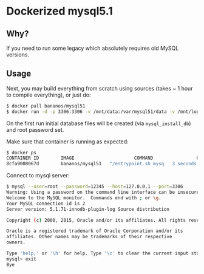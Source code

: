 Dockerized mysql5.1
======================
## Why?
If you need to run some legacy which absolutely requires old MySQL versions.

## Usage

Next, you may build everything from scratch using sources (takes ~ 1 hour to compile everything), or 
just do:
```bash
$ docker pull bananos/mysql51
$ docker run -d -p 3306:3306 -v /mnt/data:/var/mysql51/data -v /mnt/logs:/var/log/mysql51 -e MYSQL_ROOT_PASSWORD=12345 bananos/mysql51
```
On the first run initial database files will be created (via `mysql_install_db`) and root password set.

Make sure that container is running as expected:

```bash
$ docker ps
CONTAINER ID        IMAGE                      COMMAND                CREATED             STATUS              PORTS                    NAMES
8cfa9008067d        bananos/mysql51   "/entrypoint.sh mysq   3 seconds ago       Up 2 seconds        0.0.0.0:3306->3306/tcp   gloomy_wozniak  
```

Connect to mysql server:

```bash
$ mysql --user=root --password=12345 --host=127.0.0.1 --port=3306
Warning: Using a password on the command line interface can be insecure.
Welcome to the MySQL monitor.  Commands end with ; or \g.
Your MySQL connection id is 2
Server version: 5.1.71-innodb-plugin-log Source distribution

Copyright (c) 2000, 2015, Oracle and/or its affiliates. All rights reserved.

Oracle is a registered trademark of Oracle Corporation and/or its
affiliates. Other names may be trademarks of their respective
owners.

Type 'help;' or '\h' for help. Type '\c' to clear the current input statement.
mysql> exit
Bye

```

